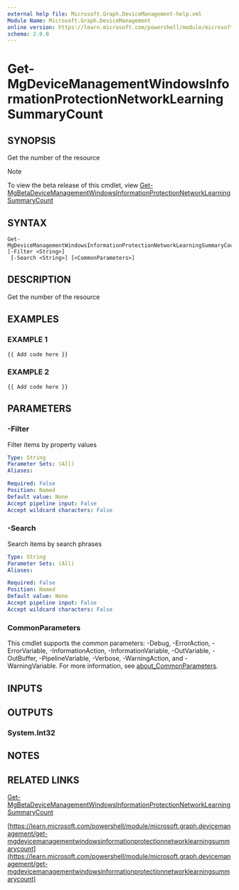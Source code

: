 ```yaml
---
external help file: Microsoft.Graph.DeviceManagement-help.xml
Module Name: Microsoft.Graph.DeviceManagement
online version: https://learn.microsoft.com/powershell/module/microsoft.graph.devicemanagement/get-mgdevicemanagementwindowsinformationprotectionnetworklearningsummarycount
schema: 2.0.0
---
```


# Get-MgDeviceManagementWindowsInformationProtectionNetworkLearningSummaryCount

## SYNOPSIS
Get the number of the resource

> [!NOTE]
> To view the beta release of this cmdlet, view [Get-MgBetaDeviceManagementWindowsInformationProtectionNetworkLearningSummaryCount](/powershell/module/Microsoft.Graph.Beta.DeviceManagement/Get-MgBetaDeviceManagementWindowsInformationProtectionNetworkLearningSummaryCount?view=graph-powershell-beta)

## SYNTAX

```
Get-MgDeviceManagementWindowsInformationProtectionNetworkLearningSummaryCount [-Filter <String>]
 [-Search <String>] [<CommonParameters>]
```

## DESCRIPTION
Get the number of the resource

## EXAMPLES

### EXAMPLE 1
```
{{ Add code here }}
```

### EXAMPLE 2
```
{{ Add code here }}
```

## PARAMETERS

### -Filter
Filter items by property values

```yaml
Type: String
Parameter Sets: (All)
Aliases:

Required: False
Position: Named
Default value: None
Accept pipeline input: False
Accept wildcard characters: False
```

### -Search
Search items by search phrases

```yaml
Type: String
Parameter Sets: (All)
Aliases:

Required: False
Position: Named
Default value: None
Accept pipeline input: False
Accept wildcard characters: False
```

### CommonParameters
This cmdlet supports the common parameters: -Debug, -ErrorAction, -ErrorVariable, -InformationAction, -InformationVariable, -OutVariable, -OutBuffer, -PipelineVariable, -Verbose, -WarningAction, and -WarningVariable. For more information, see [about_CommonParameters](http://go.microsoft.com/fwlink/?LinkID=113216).

## INPUTS

## OUTPUTS

### System.Int32
## NOTES

## RELATED LINKS
[Get-MgBetaDeviceManagementWindowsInformationProtectionNetworkLearningSummaryCount](/powershell/module/Microsoft.Graph.Beta.DeviceManagement/Get-MgBetaDeviceManagementWindowsInformationProtectionNetworkLearningSummaryCount?view=graph-powershell-beta)

[https://learn.microsoft.com/powershell/module/microsoft.graph.devicemanagement/get-mgdevicemanagementwindowsinformationprotectionnetworklearningsummarycount](https://learn.microsoft.com/powershell/module/microsoft.graph.devicemanagement/get-mgdevicemanagementwindowsinformationprotectionnetworklearningsummarycount)

